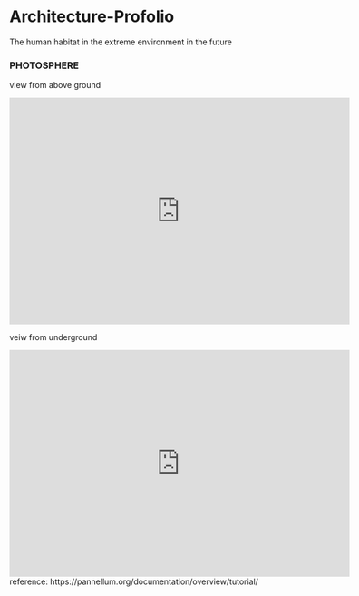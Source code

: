 # Architecture-Profolio

The human habitat in the extreme environment in the future

### PHOTOSPHERE 
 view from above ground
<iframe width="600" height="400" allowfullscreen style="border-style:none;" src="https://cdn.pannellum.org/2.5/pannellum.htm#panorama=https%3A//yuning-yao.github.io/Architecture-Profolio/image/%u5168%u666F%u56FE_scene_final_2021-06-04-10-20-52.jpg"></iframe>

 veiw from underground
<iframe width="600" height="400" allowfullscreen style="border-style:none;" src="https://cdn.pannellum.org/2.5/pannellum.htm#panorama=https%3A//yuning-yao.github.io/Architecture-Profolio/image/10.jpg&autoLoad=true"></iframe>
reference:
https://pannellum.org/documentation/overview/tutorial/

